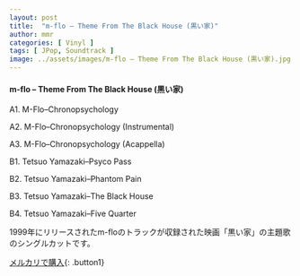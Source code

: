 ```yaml
---
layout: post
title:  "m-flo – Theme From The Black House (黒い家)"
author: mmr
categories: [ Vinyl ]
tags: [ JPop, Soundtrack ]
image: ../assets/images/m-flo – Theme From The Black House (黒い家).jpg
---
```


#### m-flo – Theme From The Black House (黒い家)

A1. M-Flo–Chronopsychology

A2. M-Flo–Chronopsychology (Instrumental)

A3. M-Flo–Chronopsychology (Acappella)

B1. Tetsuo Yamazaki–Psyco Pass

B2. Tetsuo Yamazaki–Phantom Pain

B3. Tetsuo Yamazaki–The Black House

B4. Tetsuo Yamazaki–Five Quarter

1999年にリリースされたm-floのトラックが収録された映画「黒い家」の主題歌のシングルカットです。


[メルカリで購入](https://jp.mercari.com/item/m16599032902){: .button1}

